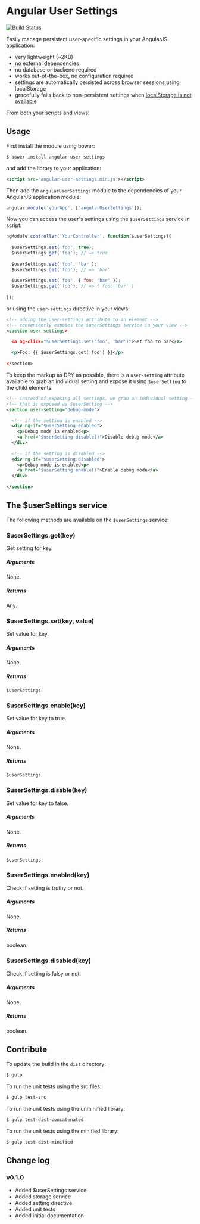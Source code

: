 # Angular User Settings

[![Build Status](https://travis-ci.org/jvandemo/angular-user-settings.png?branch=master)](https://travis-ci.org/jvandemo/angular-user-settings)

Easily manage persistent user-specific settings in your AngularJS application:

- very lightweight (~2KB)
- no external dependencies
- no database or backend required
- works out-of-the-box, no configuration required
- settings are automatically persisted across browser sessions using localStorage
- gracefully falls back to non-persistent settings when [localStorage is not available](http://caniuse.com/#search=localstorage)

From both your scripts and views!

## Usage

First install the module using bower:
 
```bash
$ bower install angular-user-settings
```

and add the library to your application:

```xml
<script src="angular-user-settings.min.js"></script>
```

Then add the `angularUserSettings` module to the dependencies of your AngularJS application module:

```javascript
angular.module('yourApp', ['angularUserSettings']);
```

Now you can access the user's settings using the `$userSettings` service in script:

```javascript
ngModule.controller('YourController', function($userSettings){
  
  $userSettings.set('foo', true);
  $userSettings.get('foo'); // => true
  
  $userSettings.set('foo', 'bar');
  $userSettings.get('foo'); // => 'bar'
  
  $userSettings.set('foo', { foo: 'bar' });
  $userSettings.get('foo'); // => { foo: 'bar' }
  
});
```

or using the `user-settings` directive in your views:

```xml
<!-- adding the user-settings attribute to an element -->
<!-- conveniently exposes the $userSettings service in your view -->
<section user-settings>

  <a ng-click="$userSettings.set('foo', 'bar')">Set foo to bar</a>
  
  <p>Foo: {{ $userSettings.get('foo') }}</p>
  
</section>
```

To keep the markup as DRY as possible, there is a `user-setting` attribute available to grab an individual setting and expose it using `$userSetting` to the child elements:

```xml
<!-- instead of exposing all settings, we grab an individual setting -->
<!-- that is exposed as $userSetting -->
<section user-setting="debug-mode">

  <!-- if the setting is enabled -->
  <div ng-if="$userSetting.enabled">
    <p>Debug mode is enabled<p>
    <a href="$userSetting.disable()">Disable debug mode</a>
  </div>
  
  <!-- if the setting is disabled -->
  <div ng-if="$userSetting.disabled">
    <p>Debug mode is enabled<p>
    <a href="$userSetting.enable()">Enable debug mode</a>
  </div>
  
</section>
```

## The $userSettings service

The following methods are available on the `$userSettings` service:

### $userSettings.get(key)

Get setting for key.

##### Arguments

None.

##### Returns

Any.

### $userSettings.set(key, value)

Set value for key.

##### Arguments

None.

##### Returns

`$userSettings`

### $userSettings.enable(key)

Set value for key to true.

##### Arguments

None.

##### Returns

`$userSettings`

### $userSettings.disable(key)

Set value for key to false.

##### Arguments

None.

##### Returns

`$userSettings`

### $userSettings.enabled(key)

Check if setting is truthy or not.

##### Arguments

None.

##### Returns

boolean.

### $userSettings.disabled(key)

Check if setting is falsy or not.

##### Arguments

None.

##### Returns

boolean.

## Contribute

To update the build in the `dist` directory:

```bash
$ gulp
```

To run the unit tests using the src files:

```bash
$ gulp test-src
```

To run the unit tests using the unminified library:

```bash
$ gulp test-dist-concatenated
```

To run the unit tests using the minified library:

```bash
$ gulp test-dist-minified
```

## Change log

### v0.1.0

- Added $userSettings service
- Added storage service
- Added setting directive
- Added unit tests
- Added initial documentation
